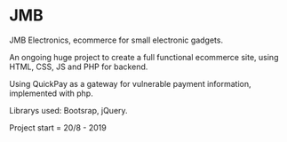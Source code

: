 # JMB
JMB Electronics, ecommerce for small electronic gadgets.

An ongoing huge project to create a full functional ecommerce site, using HTML, CSS, JS and PHP for backend.

Using QuickPay as a gateway for vulnerable payment information, implemented with php.

Librarys used: Bootsrap, jQuery.

Project start = 20/8 - 2019

